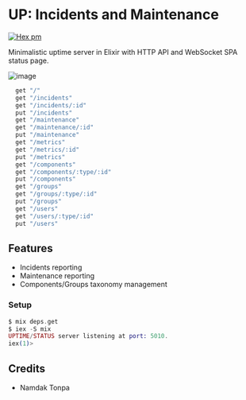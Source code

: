 # UP: Incidents and Maintenance

[![Hex pm](http://img.shields.io/hexpm/v/up.svg?style=flat&x=1)](https://hex.pm/packages/up)

Minimalistic uptime server in Elixir with HTTP API and WebSocket SPA status page.

![image](https://github.com/erpuno/up/assets/144776/50a090c7-4ff0-4b9f-8a40-de32f750f06f)

```elixir
  get "/"
  get "/incidents"
  get "/incidents/:id"
  put "/incidents"
  get "/maintenance"
  get "/maintenance/:id"
  put "/maintenance"
  get "/metrics"
  get "/metrics/:id"
  put "/metrics"
  get "/components"
  get "/components/:type/:id"
  put "/components"
  get "/groups"
  get "/groups/:type/:id"
  put "/groups"
  get "/users"
  get "/users/:type/:id"
  put "/users"
```

## Features

* Incidents reporting
* Maintenance reporting
* Components/Groups taxonomy management

### Setup

```elixir
$ mix deps.get
$ iex -S mix
UPTIME/STATUS server listening at port: 5010.
iex(1)> 
```

## Credits

* Namdak Tonpa
